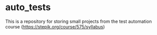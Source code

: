 # auto_tests
This is a repository for storing small projects from the test automation course (https://stepik.org/course/575/syllabus)
